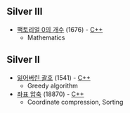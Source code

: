 ## Silver III
* [팩토리얼 0의 개수](https://www.acmicpc.net/problem/1676) (1676) - [C++](https://github.com/nbsp1221/algorithm/blob/master/algorithm-challenges/baekjoon-online-judge/challenges/1000/1676.cpp)
  - Mathematics
## Silver II
* [잃어버린 괄호](https://www.acmicpc.net/problem/1541) (1541) - [C++](https://github.com/nbsp1221/algorithm/blob/master/algorithm-challenges/baekjoon-online-judge/challenges/1000/1541.cpp)
  - Greedy algorithm
* [좌표 압축](https://www.acmicpc.net/problem/18870) (18870) - [C++](https://github.com/nbsp1221/algorithm/blob/master/algorithm-challenges/baekjoon-online-judge/challenges/18000/18870.cpp)
  - Coordinate compression, Sorting